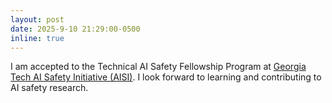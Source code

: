 ```yaml
---
layout: post
date: 2025-9-10 21:29:00-0500
inline: true
---
```


I am accepted to the Technical AI Safety Fellowship Program at [Georgia Tech AI Safety Initiative (AISI)](https://www.aisi.dev/). I look forward to learning and contributing to AI safety research.